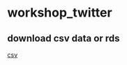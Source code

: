 # workshop_twitter

## download csv data or rds

[csv](https://drive.google.com/drive/folders/1YcF1GjzbtlcAydJWx5HU68X0ueWsK8gL?usp=sharing)


